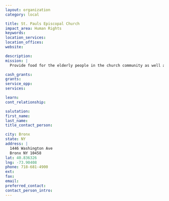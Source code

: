```yaml
---
layout: organization
category: local

title: St. Pauls Episcopal Church
impact_area: Human Rights
keywords: 
location_services: 
location_offices: 
website:  

description: 
mission: |
  Provide food for the elderly people in the church community as well as shut-in elderly.

cash_grants: 
grants: 
service_opp: 
services: 

learn: 
cont_relationship: 

salutation: 
first_name: 
last_name: 
title_contact_person: 

city: Bronx
state: NY
address: |
  1446 Washington Ave     
  Bronx NY 10458
lat: 40.836326
lng: -73.90408
phone: 718-681-4900
ext: 
fax: 
email: 
preferred_contact: 
contact_person_intro: 
---
```

